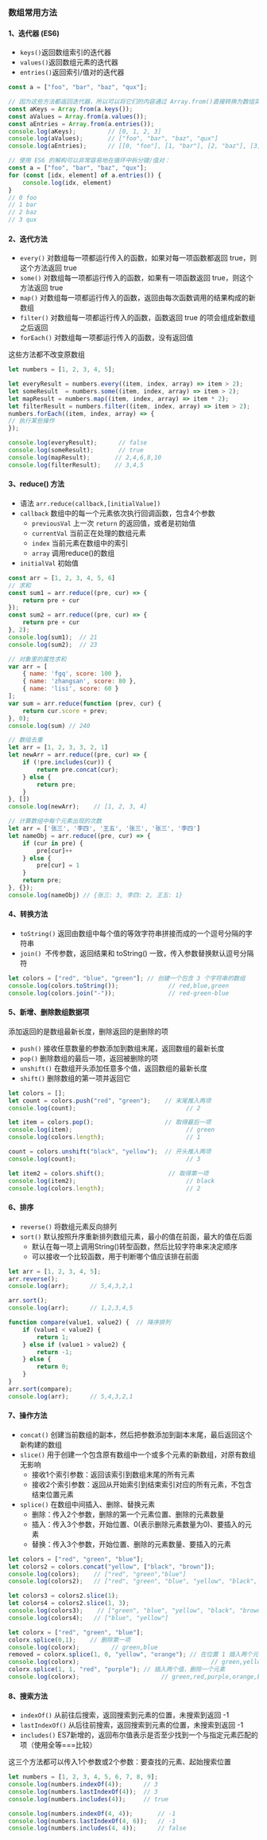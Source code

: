 ### 数组常用方法
#### 1、迭代器 (ES6)
* `keys()`返回数组索引的迭代器
* `values()`返回数组元素的迭代器
* `entries()`返回索引/值对的迭代器

```js
const a = ["foo", "bar", "baz", "qux"];

// 因为这些方法都返回迭代器，所以可以将它们的内容通过 Array.from()直接转换为数组实例
const aKeys = Array.from(a.keys());
const aValues = Array.from(a.values());
const aEntries = Array.from(a.entries());
console.log(aKeys);         // [0, 1, 2, 3]
console.log(aValues);       // ["foo", "bar", "baz", "qux"]
console.log(aEntries);      // [[0, "foo"], [1, "bar"], [2, "baz"], [3, "qux"]]

// 使用 ES6 的解构可以非常容易地在循环中拆分键/值对：
const a = ["foo", "bar", "baz", "qux"];
for (const [idx, element] of a.entries()) {
    console.log(idx, element)
}
// 0 foo 
// 1 bar 
// 2 baz 
// 3 qux
```


#### 2、迭代方法
* `every()`    对数组每一项都运行传入的函数，如果对每一项函数都返回 true，则这个方法返回 true
* `some()`     对数组每一项都运行传入的函数，如果有一项函数返回 true，则这个方法返回 true
* `map()`      对数组每一项都运行传入的函数，返回由每次函数调用的结果构成的新数组
* `filter()`   对数组每一项都运行传入的函数，函数返回 true 的项会组成新数组之后返回
* `forEach()`  对数组每一项都运行传入的函数，没有返回值

这些方法都不改变原数组



```js
let numbers = [1, 2, 3, 4, 5];

let everyResult = numbers.every((item, index, array) => item > 2);
let someResult  = numbers.some((item, index, array) => item > 2);
let mapResult = numbers.map((item, index, array) => item * 2);
let filterResult = numbers.filter((item, index, array) => item > 2);
numbers.forEach((item, index, array) => {
// 执行某些操作
});

console.log(everyResult);      // false
console.log(someResult);       // true
console.log(mapResult);       // 2,4,6,8,10
console.log(filterResult);    // 3,4,5
```

#### 3、reduce() 方法
* 语法 `arr.reduce(callback,[initialValue])`
* `callback` 数组中的每一个元素依次执行回调函数，包含4个参数
  * `previousVal` 上一次 `return` 的返回值，或者是初始值
  * `currentVal` 当前正在处理的数组元素
  * `index` 当前元素在数组中的索引
  * `array` 调用reduce()的数组
* `initialVal` 初始值

```js
const arr = [1, 2, 3, 4, 5, 6]
// 求和
const sum1 = arr.reduce((pre, cur) => {
    return pre + cur
});
const sum2 = arr.reduce((pre, cur) => {
    return pre + cur
}, 2);
console.log(sum1);  // 21
console.log(sum2);  // 23

// 对象里的属性求和
var arr = [
    { name: 'fgq', score: 100 },
    { name: 'zhangsan', score: 80 },
    { name: 'lisi', score: 60 }
];
var sum = arr.reduce(function (prev, cur) {
    return cur.score + prev;
}, 0);
console.log(sum) // 240

// 数组去重
let arr = [1, 2, 3, 3, 2, 1]
let newArr = arr.reduce((pre, cur) => {
    if (!pre.includes(cur)) {
        return pre.concat(cur);
    } else {
        return pre;
    }
}, [])
console.log(newArr);    // [1, 2, 3, 4]

// 计算数组中每个元素出现的次数
let arr = ['张三', '李四', '王五', '张三', '张三', '李四']
let nameObj = arr.reduce((pre, cur) => {
    if (cur in pre) {
        pre[cur]++
    } else {
        pre[cur] = 1
    }
    return pre;
}, {});
console.log(nameObj) // {张三: 3, 李四: 2, 王五: 1}
```



#### 4、转换方法
* `toString()` 返回由数组中每个值的等效字符串拼接而成的一个逗号分隔的字符串
* `join() `不传参数，返回结果和 toString() 一致，传入参数替换默认逗号分隔符

```js
let colors = ["red", "blue", "green"]; // 创建一个包含 3 个字符串的数组
console.log(colors.toString());              // red,blue,green
console.log(colors.join("-"));               // red-green-blue
```


#### 5、新增、删除数组数据项
添加返回的是数组最新长度，删除返回的是删除的项
* `push()` 接收任意数量的参数添加到数组末尾，返回数组的最新长度
* `pop()` 删除数组的最后一项，返回被删除的项
* `unshift()` 在数组开头添加任意多个值，返回数组的最新长度
* `shift()` 删除数组的第一项并返回它

```js
let colors = []; 
let count = colors.push("red", "green");    // 末尾推入两项
console.log(count);                               // 2

let item = colors.pop();                    // 取得最后一项
console.log(item);                                // green
console.log(colors.length);                       // 1

count = colors.unshift("black", "yellow");  // 开头推入两项
console.log(count);                               // 3

let item2 = colors.shift();                  // 取得第一项
console.log(item2);                               // black
console.log(colors.length);                       // 2
```


#### 6、排序
* `reverse()` 将数组元素反向排列
* `sort()` 默认按照升序重新排列数组元素，最小的值在前面，最大的值在后面
  * 默认在每一项上调用String()转型函数，然后比较字符串来决定顺序
  * 可以接收一个比较函数，用于判断哪个值应该排在前面

```js
let arr = [1, 2, 3, 4, 5];
arr.reverse();
console.log(arr);      // 5,4,3,2,1

arr.sort();
console.log(arr);      // 1,2,3,4,5

function compare(value1, value2) {  // 降序排列
    if (value1 < value2) {
        return 1;       
    } else if (value1 > value2) {
        return -1;      
    } else {
        return 0;
    }
}
arr.sort(compare);
console.log(arr);      // 5,4,3,2,1
```

#### 7、操作方法
* `concat()` 创建当前数组的副本，然后把参数添加到副本末尾，最后返回这个新构建的数组
* `slice()` 用于创建一个包含原有数组中一个或多个元素的新数组，对原有数组无影响
  * 接收1个索引参数：返回该索引到数组末尾的所有元素
  * 接收2个索引参数：返回从开始索引到结束索引对应的所有元素，不包含结束位置元素
* `splice()` 在数组中间插入、删除、替换元素
  * 删除：传入2个参数，删除的第一个元素位置、删除的元素数量
  * 插入：传入3个参数，开始位置、0(表示删除元素数量为0)、要插入的元素
  * 替换：传入3个参数，开始位置、删除的元素数量、要插入的元素

```js
let colors = ["red", "green", "blue"];
let colors2 = colors.concat("yellow", ["black", "brown"]);
console.log(colors);    // ["red", "green","blue"]
console.log(colors2);   // ["red", "green", "blue", "yellow", "black", "brown"]

let colors3 = colors2.slice(1);
let colors4 = colors2.slice(1, 3);
console.log(colors3);    // ["green", "blue", "yellow", "black", "brown"]
console.log(colors4);   // ["blue", "yellow"]

let colorx = ["red", "green", "blue"];
colorx.splice(0,1);    // 删除第一项
console.log(colorx);         // green,blue
removed = colorx.splice(1, 0, "yellow", "orange"); // 在位置 1 插入两个元素
console.log(colorx);                                     // green,yellow,orange,blue
colorx.splice(1, 1, "red", "purple"); // 插入两个值，删除一个元素
console.log(colorx);                       // green,red,purple,orange,blue
```


#### 8、搜索方法
* `indexOf()` 从前往后搜索，返回搜索到元素的位置，未搜索到返回 -1
* `lastIndexOf()` 从后往前搜索，返回搜索到元素的位置，未搜索到返回 -1
* `includes()` ES7新增的，返回布尔值表示是否至少找到一个与指定元素匹配的项（使用全等===比较）

这三个方法都可以传入1个参数或2个参数：要查找的元素、起始搜索位置
```js
let numbers = [1, 2, 3, 4, 5, 6, 7, 8, 9];
console.log(numbers.indexOf(4));      // 3
console.log(numbers.lastIndexOf(4));  // 3
console.log(numbers.includes(4));     // true

console.log(numbers.indexOf(4, 4));       // -1
console.log(numbers.lastIndexOf(4, 6));   // -1
console.log(numbers.includes(4, 4));      // false
```


